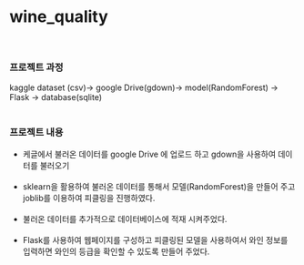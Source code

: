 # wine_quality
<br>

### 프로젝트 과정
kaggle dataset (csv)-> google Drive(gdown)-> model(RandomForest) -> Flask
                                          -> database(sqlite) 
<br><br>                                          

### 프로젝트 내용

- 케글에서 불러온 데이터를 google Drive 에 업로드 하고 gdown을 사용하여 데이터를 불러오기
<br><br>
- sklearn을 활용하여 불러온 데이터를 통해서 모델(RandomForest)을 만들어 주고 joblib를 이용하여  피클링을 진행하였다.
<br><br>
- 불러온 데이터를 추가적으로 데이터베이스에 적재 시켜주었다. 
<br><br>
- Flask를 사용하여 웹페이지를 구성하고 피클링된 모델을 사용하여서 와인 정보를 입력하면 와인의 등급을 확인할 수 있도록 만들어 주었다.
